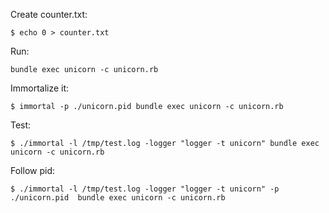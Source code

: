Create counter.txt:

    $ echo 0 > counter.txt

Run:

    bundle exec unicorn -c unicorn.rb

Immortalize it:

    $ immortal -p ./unicorn.pid bundle exec unicorn -c unicorn.rb

Test:

    $ ./immortal -l /tmp/test.log -logger "logger -t unicorn" bundle exec unicorn -c unicorn.rb

Follow pid:

    $ ./immortal -l /tmp/test.log -logger "logger -t unicorn" -p ./unicorn.pid  bundle exec unicorn -c unicorn.rb
